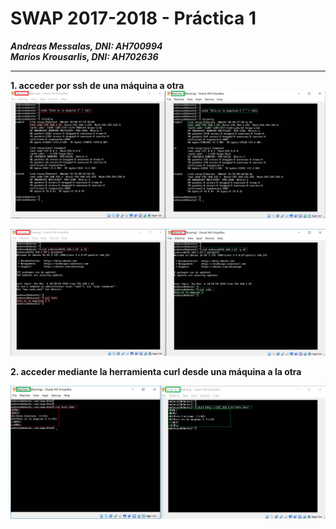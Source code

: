 # SWAP 2017-2018 -  Práctica 1
***Andreas Messalas, DNI: AH700994*** </br>
***Marios Krousarlis, DNI: ΑΗ702636***

----------
**1\. acceder por ssh de una máquina a otra**
![](https://raw.githubusercontent.com/andreasmess/swap1718/master/practica1/1.PNG)

![enter image description here](https://raw.githubusercontent.com/andreasmess/swap1718/master/practica1/2.PNG)

**2\. acceder mediante la herramienta curl desde una máquina a la otra**

![enter image description here](https://raw.githubusercontent.com/andreasmess/swap1718/master/practica1/3.PNG)

